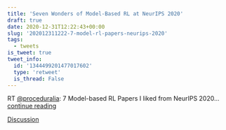 ```yaml
---
title: 'Seven Wonders of Model-Based RL at NeurIPS 2020'
draft: true
date: 2020-12-31T12:22:43+00:00
slug: '202012311222-7-model-rl-papers-neurips-2020'
tags:
  - tweets
is_tweet: true
tweet_info:
  id: '1344499201477017602'
  type: 'retweet'
  is_thread: False
---
```




RT [@proceduralia](https://x.com/proceduralia): 7 Model-based RL Papers I liked from NeurIPS 2020... [continue reading](urls[0])

[Discussion](https://x.com/sytelus/status/1344499201477017602)
